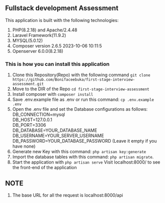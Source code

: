 ## Fullstack development Assessment
This application is built with the following technologies:
1. PHP(8.2.18) and Apache/2.4.48
2. Laravel Framework(11.9.2)
3. MYSQL(5.0.12)
4. Composer version 2.6.5 2023-10-06 10:11:5
5. Openserver 6.0.0(8.2.18)

### This is how you can install this application
1. Clone this Repository(Repo) with the following command `git clone https://github.com/Bonifaceebuka/first-stage-interview-assessment.git`
2. Move to the DIR of the Repo `cd first-stage-interview-assessment`
3. Install composer with `composer install`
4. Save .env.example file as .env or run this command: `cp .env.example .env`
5.	Open the .env file and set the Database configurations as follows:<br>
	DB_CONNECTION=mysql<br>
	DB_HOST=127.0.0.1<br>
	DB_PORT=3306<br>
	DB_DATABASE=YOUR_DATABASE_NAME<br>
	DB_USERNAME=YOUR_SERVER_USERNAME<br>
	DB_PASSWORD=YOUR_DATABASE_PASSWORD (Leave it empty if you have none)<br>
6. Generate new Key with this command: `php artisan key:generate`
7. Import the database tables with this command: `php artisan migrate`.
10. Start the application with `php artisan serve`
	Visit localhost:8000/ to see the front-end of the application

## NOTE
1. The base URL for all the request is localhost:8000/api